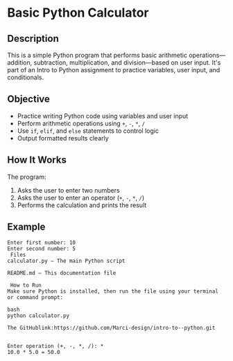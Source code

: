 
# Basic Python Calculator

##  Description
This is a simple Python program that performs basic arithmetic operations—addition, subtraction, multiplication, and division—based on user input. It's part of an Intro to Python assignment to practice variables, user input, and conditionals.


## Objective
- Practice writing Python code using variables and user input
- Perform arithmetic operations using `+`, `-`, `*`, `/`
- Use `if`, `elif`, and `else` statements to control logic
- Output formatted results clearly



## How It Works

The program:
1. Asks the user to enter two numbers
2. Asks the user to enter an operator (`+`, `-`, `*`, `/`)
3. Performs the calculation and prints the result

## Example
```text
Enter first number: 10
Enter second number: 5
 Files
calculator.py – The main Python script

README.md – This documentation file

 How to Run
Make sure Python is installed, then run the file using your terminal or command prompt:

bash
python calculator.py

The GitHublink:https://github.com/Marci-design/intro-to--python.git


Enter operation (+, -, *, /): *
10.0 * 5.0 = 50.0
